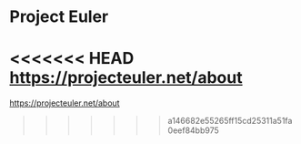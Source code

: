 # Project Euler
<<<<<<< HEAD
https://projecteuler.net/about
=======
https://projecteuler.net/about
>>>>>>> a146682e55265ff15cd25311a51fa0eef84bb975
